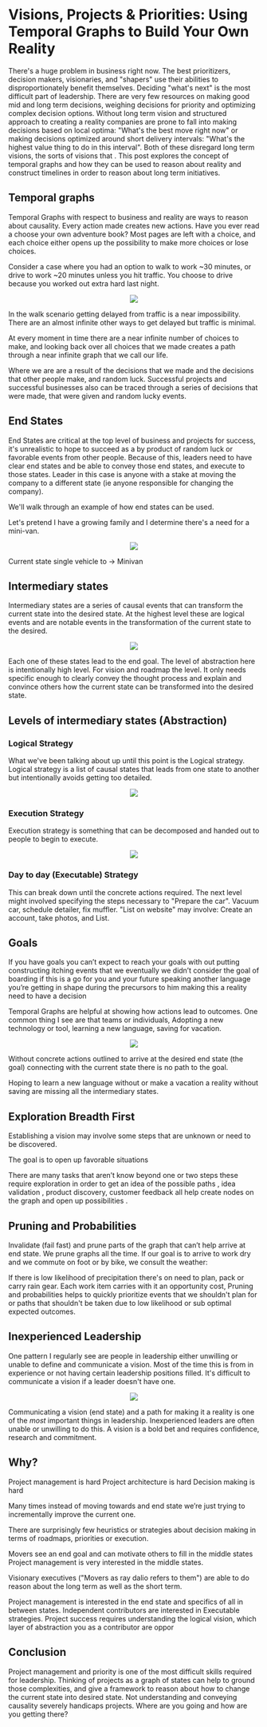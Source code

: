 # Visions, Projects & Priorities: Using Temporal Graphs to Build Your Own Reality

There's a huge problem in business right now.  The best prioritizers, decision makers, visionaries, and "shapers" use their abilities to disproportionately benefit themselves.  Deciding "what's next" is the most difficult part of leadership. There are very few resources on making good mid and long term decisions, weighing decisions for priority and optimizing complex decision options.  Without long term vision and structured approach to creating a reality companies are prone to fall into making decisions based on local optima: "What's the best move right now" or making decisions optimized around short delivery intervals: "What's the highest value thing to do in this interval".  Both of these disregard long term visions, the sorts of visions that .  This post explores the concept of temporal graphs and how they can be used to reason about reality and construct timelines in order to reason about long term initiatives.


## Temporal graphs

Temporal Graphs with respect to business and reality are ways to reason about causality.  Every action made creates new actions.  Have you ever read a choose your own adventure book? Most pages are left with a choice, and each choice either opens up the possibility to make more choices or lose choices.

Consider a case where you had an option to walk to work ~30 minutes, or drive to work ~20 minutes unless you hit traffic.  You choose to drive because you worked out extra hard last night.

<p align="center">
  <img src="static/walk_wait?.png">
</p>

In the walk scenario getting delayed from traffic is a near impossibility.  There are an almost infinite other ways to get delayed but traffic is minimal.

At every moment in time there are a near infinite number of choices to make, and looking back over all choices that we made creates a path through a near infinite graph that we call our life.

Where we are are a result of the decisions that we made and the decisions that other people make, and random luck.  Successful projects and successful businesses also can be traced through a series of decisions that were made, that were given and random lucky events.


## End States


End States are critical at the top level of business and projects for success, it's unrealistic to hope to succeed as a by product of random luck or favorable events from other people.  Because of this, leaders need to have clear end states and be able to convey those end states, and execute to those states.  Leader in this case is anyone with a stake at moving the company to a different state (ie anyone responsible for changing the company).

We'll walk through an example of how end states can be used.

Let's pretend I have a growing family and I determine there's a need for a mini-van.

<p align="center">
  <img src="static/minivan_end_state.png">
</p>

Current state single vehicle to -> Minivan

## Intermediary states

Intermediary states are a series of causal events that can transform the current state into the desired state.  At the highest level these are logical events and are notable events in the transformation of the current state to the desired.

<p align="center">
  <img src="static/minivan_intermediary_logical.png">
</p>

Each one of these states lead to the end goal. The level of abstraction here is intentionally high level. For vision and roadmap the level.  It only needs specific enough to clearly convey the thought process and explain and convince others how the current state can be transformed into the desired state.


## Levels of intermediary states (Abstraction)

### Logical Strategy

What we've been talking about up until this point is the Logical strategy.  Logical strategy is a list of causal states that leads from one state to another but intentionally avoids getting too detailed.

<p align="center">
  <img src="static/minivan_sell_buy_path.png">
</p>


### Execution Strategy

Execution strategy is something that can be decomposed and handed out to people to begin to execute.  

<p align="center">
  <img src="static/minivan_execution_strategy.png">
</p>


### Day to day (Executable) Strategy

This can break down until the concrete actions required.  The next level might involved specifying the steps necessary to "Prepare the car".  Vacuum car, schedule detailer, fix muffler.  "List on website" may involve: Create an account, take photos, and List.  


## Goals

If you have goals you can’t expect to reach your goals with out putting constructing itching events that we eventually we didn’t consider the goal of boarding if this is a go for you and your future speaking another language you’re getting in shape during the precursors to him making this a reality need to have a decision

Temporal Graphs are helpful at showing how actions lead to outcomes.  One common thing I see are that teams or individuals, Adopting a new technology or tool, learning a new language, saving for vacation.

<p align="center">
  <img src="static/goals.png">
</p>


Without concrete actions outlined to arrive at the desired end state (the goal) connecting with the current state there is no path to the goal.

Hoping to learn a new language without or make a vacation a reality without saving are missing all the intermediary states.


## Exploration Breadth First

Establishing a vision may involve some steps that are unknown or need to be discovered.  

The goal is to open up favorable situations

There are many tasks that aren’t know beyond one or two steps these require exploration in order to get an idea of the possible paths , idea validation , product discovery, customer feedback all help create nodes on the graph and open up possibilities .


## Pruning and Probabilities

Invalidate (fail fast) and prune parts of the graph that can’t help arrive at end state.  We prune graphs all the time.  If our goal is to arrive to work dry and we commute on foot or by bike, we consult the weather:

If there is low likelihood of precipitation there's on need to plan, pack or carry rain gear.  Each work item carries with it an opportunity cost, Pruning and probabilities helps to quickly prioritize events that we shouldn't plan for or paths that shouldn't be taken due to low likelihood or sub optimal expected outcomes.


## Inexperienced Leadership

One pattern I regularly see are people in leadership either unwilling or unable to define and communicate a vision.  Most of the time this is from in experience or not having certain leadership positions filled.  It's difficult to communicate a vision if a leader doesn't have one.

<p align="center">
  <img src="static/inexperienced_leaders.png">
</p>

Communicating a vision (end state) and a path for making it a reality is one of the *most* important things in leadership.  Inexperienced leaders are often unable or unwilling to do this.  A vision is a bold bet and requires confidence, research and commitment.


## Why?

Project management is hard
Project architecture  is hard
Decision making is hard

Many times instead of moving towards and end state we’re just trying to incrementally improve the current one.

There are surprisingly few heuristics or strategies about decision making in terms of roadmaps, priorities or execution.

Movers see an end goal and can motivate others to fill in the middle states Project management is very interested in the middle states.


Visionary executives ("Movers as ray dalio refers to them") are able to do reason about the long term as well as the short term.

Project management is interested in the end state and specifics of all in between states.  Independent contributors are interested in Executable strategies.  Project success requires understanding the logical vision, which layer of abstraction you as a contributor are oppor


## Conclusion

Project management and priority is one of the most difficult skills required for leadership.  Thinking of projects as a graph of states can help to ground those complexities, and give a framework to reason about how to change the current state into desired state.  Not understanding and conveying causality severely handicaps projects.  Where are you going and how are you getting there?
